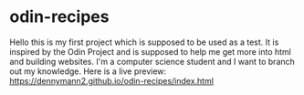 # odin-recipes
Hello this is my first project which is supposed to be used as a test.
It is inspired by the Odin Project and is supposed to help me get more into html and building websites.
I'm a computer science student and I want to branch out my knowledge.
Here is a live preview: https://dennymann2.github.io/odin-recipes/index.html